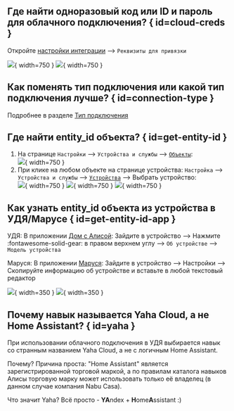 ## Где найти одноразовый код или ID и пароль для облачного подключения? { id=cloud-creds }

Откройте [настройки интеграции](./config/getting-started.md#gui) --> `Реквизиты для привязки`

![](assets/images/config/gui-1.png){ width=750 }
![](assets/images/config/gui-2.png){ width=750 }

## Как поменять тип подключения или какой тип подключения лучше? { id=connection-type }

Подробнее в разделе [Тип подключения](./config/connection-type.md)

## Где найти entity_id объекта? { id=get-entity-id }

1. На странице `Настройки` --> `Устройства и службы` --> [`Объекты`](https://my.home-assistant.io/redirect/entities/):<br>
    ![](assets/images/faq/entity-id-1.png){ width=750 }
2. При клике на любом объекте на странице устройства: `Настройка` --> `Устройства и службы` --> [`Устройства`](https://my.home-assistant.io/redirect/devices/) --> Выбрать устройство:<br>
    ![](assets/images/faq/entity-id-2.png){ width=750 }
    ![](assets/images/faq/entity-id-3.png){ width=750 }
    ![](assets/images/faq/entity-id-4.png){ width=750 }

## Как узнать entity_id объекта из устройства в УДЯ/Марусе { id=get-entity-id-app }

УДЯ: В приложении [Дом с Алисой](https://ya.cc/iot_app): Зайдите в устройство --> Нажмите :fontawesome-solid-gear: в правом верхнем углу --> `Об устройстве` --> `Модель устройства`

Маруся: В приложении [Маруся](https://marusia.vk.com): Зайдите в устройство --> Настройки --> Скопируйте информацию об устройстве и вставьте в любой текстовый редактор

![](assets/images/app/yandex/entity-id.png){ width=350 }
![](assets/images/app/vk/entity-id.png){ width=350 }

## Почему навык называется Yaha Cloud, а не Home Assistant? { id=yaha }

При использовании облачного подключения в УДЯ выбирается навык со странным названием Yaha Cloud, а не с логичным Home Assistant.

Почему? Причина проста: "Home Assistant" является зарегистрированной торговой маркой,
а по правилам каталога навыков Алисы торговую марку может использовать только её владелец (в данном случае компания Nabu Casa).

Что значит Yaha? Всё просто - **YA**ndex + **H**ome**A**ssistant :)
